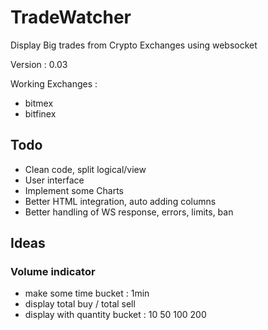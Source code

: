  
# TradeWatcher
 
Display Big trades from Crypto Exchanges using websocket
          
Version : 0.03

Working Exchanges : 

- bitmex
- bitfinex


## Todo
  
- Clean code, split logical/view
- User interface
- Implement some Charts
- Better HTML integration, auto adding columns
- Better handling of WS response, errors, limits, ban

## Ideas

### Volume indicator

- make some time bucket : 1min
- display total buy / total sell
- display with quantity bucket : 10 50 100 200